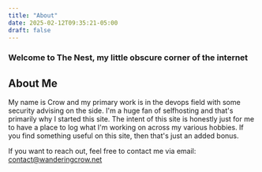 ```yaml
---
title: "About"
date: 2025-02-12T09:35:21-05:00
draft: false
---
```


### Welcome to The Nest, my little obscure corner of the internet

## About Me

My name is Crow and my primary work is in the devops field with some security
advising on the side. I'm a huge fan of selfhosting and that's primarily why I
started this site. The intent of this site is honestly just for me to have a
place to log what I'm working on across my various hobbies. If you find
something useful on this site, then that's just an added bonus.

If you want to reach out, feel free to contact me via email:
contact@wanderingcrow.net
